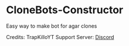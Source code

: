 # CloneBots-Constructor
Easy way to make bot for agar clones

Credits: TrapKilloYT
Support Server: [Discord](http://200bots.ga/)
